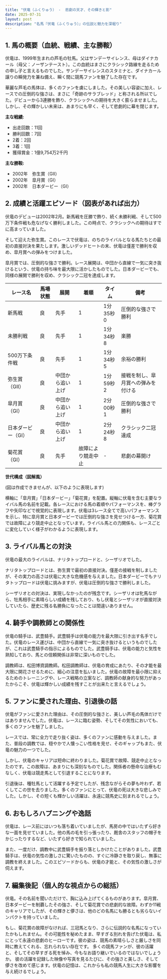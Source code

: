 ```yaml
---
title: "伏竜（ふくりゅう） -  悲劇の天才、その輝きと影"
date: 2025-07-31
layout: post
description: "名馬『伏竜（ふくりゅう）』の伝説と魅力を深堀り"
---
```


## 1. 馬の概要（血統、戦績、主な勝鞍）

伏竜は、1999年生まれの芦毛の牡馬。父はサンデーサイレンス、母はダイナカール（母父：ノーザンテースト）。この血統はまさにクラシック路線を走るための申し子と言えるものでした。サンデーサイレンスのスタミナと、ダイナカール譲りの瞬発力を兼ね備え、瞬く間に競馬ファンを魅了した存在です。

華麗な芦毛の馬体は、多くのファンを虜にしました。その美しい容姿に加え、レースでの圧倒的な強さは、まさに「奇跡のサラブレッド」と称される所以でした。デビューから3連勝を飾り、クラシックへの期待を大きく膨らませました。しかし、その輝かしい未来は、あまりにも早く、そして悲劇的に幕を閉じます。

**主な戦績:**

* 出走回数：11回
* 勝利回数：7回
* 2着：2回
* 3着：1回
* 獲得賞金：1億9,754万2千円

**主な勝鞍:**

* 2002年　弥生賞（GII）
* 2002年　皐月賞（GI）
* 2002年　日本ダービー（GI）


## 2. 成績と活躍エピソード（図表があれば出力）

伏竜のデビューは2002年2月。新馬戦を圧勝で飾り、続く未勝利戦、そして500万下条件戦も危なげなく勝利しました。この時点で、クラシックへの期待はすでに高まっていました。

そして迎えた弥生賞。このレースで伏竜は、のちのライバルとなる馬たちとの最初の直接対決を果たします。激しいデッドヒートの末、伏竜は僅差で勝利を収め、皐月賞への弾みをつけました。

皐月賞では、圧倒的な強さで勝利。レース展開は、中団から直線で一気に突き抜けるという、伏竜の持ち味を最大限に活かしたものでした。日本ダービーでも、同様の展開で勝利を収め、クラシック二冠を達成します。

| レース名           | 馬場状態 | 展開           | 着順 | タイム     | 備考                               |
|--------------------|-----------|-----------------|-----|------------|------------------------------------|
| 新馬戦             | 良         | 先手     | 1   | 1分35秒0   | 圧倒的な強さで勝利                     |
| 未勝利戦           | 良         | 先手     | 1   | 1分34秒8   | 楽勝                               |
| 500万下条件戦       | 良         | 先手     | 1   | 1分34秒5   | 余裕の勝利                           |
| 弥生賞（GII）       | 良         | 中団から追い上げ | 1   | 1分59秒2   | 接戦を制し、皐月賞への弾みを付ける     |
| 皐月賞（GI）       | 良         | 中団から追い上げ | 1   | 2分00秒1   | 圧倒的な強さで勝利                     |
| 日本ダービー（GI）   | 良         | 中団から追い上げ | 1   | 2分24秒8   | クラシック二冠達成                   |
| 菊花賞（GI）       | 良         | 先手     | 故障により競走中止 | -          | 悲劇の幕開け                         |


**世代構成（図解風）**

(図は作成できませんが、以下のように表現します)

横軸に「皐月賞」「日本ダービー」「菊花賞」を配置。縦軸に伏竜を含む主要なライバル馬の名前を記載。各レースにおける馬の着順やパフォーマンスを、棒グラフや矢印などで視覚的に表現します。伏竜は3レース全てで高いパフォーマンスを示し、特に皐月賞と日本ダービーでは圧倒的な強さを見せつける一方、菊花賞では故障により競走中止となっています。ライバル馬との力関係も、レースごとに変化していく様子がわかるように表現します。


## 3. ライバル馬との対決

伏竜の最大のライバルは、ナリタトップロードと、シーザリオでした。

ナリタトップロードとは、弥生賞で最初の直接対決。僅差の接戦を制しましたが、その実力の高さは伏竜に大きな危機感を与えました。日本ダービーでもナリタトップロードは伏竜に挑みますが、伏竜は圧倒的な強さで勝利しました。

シーザリオとの対決は、実現しなかったのが残念です。シーザリオは牝馬ながら、牡馬相手に素晴らしい成績を残しており、もし伏竜とシーザリオが直接対決していたら、歴史に残る名勝負になったことは間違いありません。


## 4. 騎手や調教師との関係性

伏竜の騎手は、武豊騎手。武豊騎手は伏竜の能力を最大限に引き出す名手でした。伏竜のレース運びは、中団から直線で一気に突き抜けるというものでしたが、これは武豊騎手の指示によるものでした。武豊騎手は、伏竜の能力と気性を熟知しており、馬との信頼関係は非常に深いものでした。

調教師は、松田博資調教師。松田調教師は、伏竜の育成にあたり、その才能を最大限に開花させるために、細心の注意を払いました。伏竜の故障を最小限に抑えるためのトレーニングや、レース戦略の立案など、調教師の献身的な努力があったからこそ、伏竜は輝かしい成績を残すことが出来たと言えるでしょう。


## 5. ファンに愛された理由、引退後の話

伏竜がファンに愛された理由は、その圧倒的な強さと、美しい芦毛の馬体だけではありませんでした。伏竜は、レースに臨む姿勢、そしてその気性においても、多くのファンを魅了しました。

レースでは、常に全力で走り抜く姿は、多くのファンに感動を与えました。また、普段の調教では、穏やかで人懐っこい性格を見せ、そのギャップもまた、伏竜の魅力の一つでした。

しかし、伏竜のキャリアは短命に終わりました。菊花賞で故障、競走中止となったのです。この故障は、あまりにも深刻なものでした。関係者の懸命な治療もむなしく、伏竜は競走馬として引退することになります。

引退後は、種牡馬として活躍する予定でしたが、残念ながらその夢も叶わず、若くしてこの世を去りました。多くのファンにとって、伏竜の死は大きな悲しみでした。しかし、その短くも輝かしい活躍は、永遠に競馬史に刻まれるでしょう。


## 6. おもしろハプニングや逸話

伏竜は、レース前にはいつも落ち着いていましたが、馬房の中ではいたずら好きな一面を見せていました。他の馬の毛を引っ張ったり、厩舎のスタッフの帽子をかじったりするなど、いたずら好きで知られていました。

また、一度だけ、調教中に武豊騎手を振り落としかけたことがありました。武豊騎手は、伏竜の気性の激しさに驚いたものの、すぐに冷静さを取り戻し、無事に調教を終えました。このエピソードからも、伏竜の才能と、その気性の激しさが伺えます。


## 7. 編集後記（個人的な視点からの総括）

伏竜。その名前を聞いただけで、胸に込み上げてくるものがあります。皐月賞、日本ダービーを制覇したその強さ、そして菊花賞での悲劇的な故障。わずか11戦のキャリアでしたが、その輝きと儚さは、他のどの名馬にも勝るとも劣らないインパクトを持っていました。

もし、菊花賞の故障がなければ、三冠馬となり、さらに伝説的な名馬になっていたかもしれません。その可能性を秘めたまま、早すぎる別れを告げた伏竜は、私にとって永遠の悲劇のヒーローです。彼の姿は、競馬の素晴らしさと厳しさを同時に教えてくれる、忘れられない存在です。  多くの競馬ファンが、彼の活躍と、そしてその早すぎる死を悼み、今もなお語り継いでいるのではないでしょうか。  彼の活躍を記録した映像や写真を見るたびに、その強さと美しさ、そして儚さを改めて感じます。伏竜の記憶は、これからも私の競馬人生に大きな影響を与え続けるでしょう。
